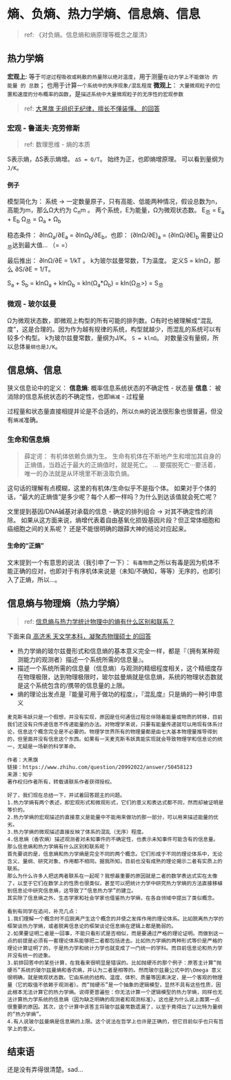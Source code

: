 
# 熵、负熵、热力学熵、信息熵、信息
> ref: 《对负熵。信息熵和熵原理等概念之厘清》

## 热力学熵
**宏观上**: 等于`可逆过程吸收或耗散的热量除以绝对温度`，用于测量`在动力学上不能做功 的 能量 的 总数`； 也用于计算`一个系统中的失序现象/混乱程度`
**微观上**： `大量微观粒子的位置和速度的分布概率的函数`，是`描述系统中大量微观粒子的无序性的宏观参数`

> ref: [ 大黑旗 无组织无纪律，擅长不懂装懂。  的回答](https://www.zhihu.com/question/20992022/answer/50458123)

### 宏观 - 鲁道夫·克劳修斯
> ref: 数理思维 - 熵的本质

S表示熵，∆S表示熵增。
`∆S = Q/T`。 始终为正，也即熵增原理。
可以看到量纲为`J/K`。

#### 例子

模型简化为： 系统 -> 一定数量原子，只有高能、低能两种情况，假设总数为n，高能为m，那么Ω大约为 C<sub>n</sub><super>m</super> 。
两个系统，E为能量，Ω为微观状态数。
E<sub>总</sub> = E<sub>a</sub> + E<sub>b</sub>
Ω<sub>总</sub> = Ω<sub>a</sub> + Ω<sub>b</sub>

稳态条件： ∂lnΩ<sub>a</sub>/∂E<sub>a</sub> = ∂lnΩ<sub>b</sub>/∂E<sub>b</sub>，也即： (∂lnΩ/∂E)<sub>a</sub> = (∂lnΩ/∂E)<sub>b</sub>
需要让Ω<sub>总</sub>达到最大值... （= =）

最后推出： ∂lnΩ/∂E = 1/kT 。 k为玻尔兹曼常数，T为温度。
定义S = klnΩ，那么 ∂S/∂E = 1/T。

S<sub>a</sub> + S<sub>b</sub> = klnΩ<sub>a</sub> + klnΩ<sub>b</sub> = kln(Ω<sub>a</sub>\*Ω<sub>b</sub>) = kln(Ω<sub>总</sub>>) = S<sub>总</sub>


### 微观 - 玻尔兹曼
Ω为微观状态数，即微观上构型的所有可能的排列数。Ω有时也被理解成“混乱度”，这是合理的。因为作为越有规律的系统，构型就越少，而混乱的系统可以有较多个构型。
k为玻尔兹曼常数，量纲为J/K。
`S = klnΩ`。 对数量没有量纲，所以总体`量纲也是J/K`。

## 信息熵、信息

狭义信息论中的定义：
**信息熵**: 概率信息系统状态的不确定性 - 状态量
**信息**： 被消除的信息系统状态的不确定性，也即`熵减` - 过程量

过程量和状态量直接相提并论是不合适的，所以`负熵`的说法很形象也很普遍，但没有`熵减`准确。

### 生命和信息熵
> 薛定谔： 有机体依赖负熵为生。 生命有机体在不断地产生和增加其自身的正熵值，当趋近于最大的正熵值时，就是死亡。 ... 要摆脱死亡···要活着，唯一的办法就是从环境里不断汲取负熵。

这句话的理解有点模糊，这里的有机体/生命似乎不是指个体。 如果对于个体的话，“最大的正熵值”是多少呢？每个人都一样吗？为什么到达该值就会死亡呢？

文里提到基因/DNA碱基对承载的信息 - 确定的排列组合 -> 对其不确定性的消除。
如果从这方面来说，熵增代表着自由基氧化损毁基因片段？但正常体细胞和癌细胞之间的关系呢？ 还是不能很明确的跟薛大神的结论对应起来。

#### 生命的“正熵”
文末提到一个有意思的说法（我引申了一下）： `有毒物质`之所以有毒是因为机体不能正确的应对，也即对于有序机体来说是（未知/不确知，等等）无序的，也即引入了正熵，所以...。

## 信息熵与物理熵（热力学熵）
> ref: [信息熵与热力学统计物理中的熵有什么区别和联系？](https://www.zhihu.com/question/20992022)

下面来自[ 高济禾 天文学本科，凝聚态物理硕士 的回答](https://www.zhihu.com/question/20992022/answer/17022661)
* 热力学熵的玻尔兹曼形式和信息熵的基本意义完全一样，都是『（拥有某种观测能力的观测者）描述一个系统所需的信息量』。
* 描述一个系统所需的信息量（信息熵）与观测的精细程度相关，这个精细度存在物理极限，达到物理极限时，玻尔兹曼熵就是信息熵，系统的物理状态数就是这个系统包含的/携带的信息量的上限。
* 熵的理论出发点是『能量可用于做功的程度』，『混乱度』只是熵的一种引申意义

```
麦克斯韦妖只是一个假想，并没有实现，原因是任何通信过程总伴随着能量或物质的转移，目前我们还没有只传递信息不传递能量的办法。对物理学来说，只要有能量传递就可以用现有体系讨论，信息这个概念完全是不必要的。物理学世界所有的物理量都是由七大基本物理量推导得到的，但里面并没有信息这个东西。如果有一天麦克斯韦妖真能实现就会导致物理学和信息论的统一，无疑是一场新的科学革命。
```

```
作者：大黑旗
链接：https://www.zhihu.com/question/20992022/answer/50458123
来源：知乎
著作权归作者所有，转载请联系作者获得授权。

好了，我们现在总结一下，并试着回答题主的问题。
1.热力学熵有两个表述，即宏观形式和微观形式，它们的意义和表达式都不同，然而却被证明是等价的。
2.热力学熵的宏观描述的直接意义是能量中不能用来做功的那一部分，可以用来描述能量的优劣。
3.热力学熵的微观描述直接反映了体系的混乱（无序）程度。
4.信息熵（香农熵）描述观测者对未知事件的不确定性，也表示未知事件可能含有的信息量。
那么信息熵和热力学熵有什么区别和联系呢？
首先要说的是，信息熵和热力学熵是完全不同的两个概念。它们形成于不同的理论体系中，无论含义、量纲、研究对象、作用都不相同。据我所知，目前也没有成熟的理论揭示二者有实质上的联系。
那么为什么许多人把这两者联系在一起呢？我想最重要的原因就是二者的数学表达式实在太像了，以至于它们在数学上的性质也很类似，甚至可以把统计力学中研究热力学熵的方法直接移植到信息论中研究信息熵，这导致了“信息热力学”的建立。
其实除了信息熵之外，生态学家和社会学家也借鉴热力学熵，在各自领域中提出了类似概念。

看到有同学在追问，补充几点：
1.我们理解一个概念时不应脱离产生这个概念的并使之发挥作用的理论体系。比如脱离热力学的框架谈热力学熵，或者脱离信息论的框架谈论信息熵在逻辑上都是脆弱的。
2.如果要证明二者是一回事，不能只看形式是否相似，而是要通过严格的理论证明。而做到这一点的前提是必须有一套理论体系能够把二者都包括进去。比如热力学熵的两种形式等价是严格的理论计算证明了的，于是热力学和统计力学也就变成了一门统一的学科。而目前信息论和热力学并没有统一的迹象。
3.前排回答中的某些计算，在我看来很明显是错误的。比如抛硬币的那个例子：原答主计算“抛硬币”系统的玻尔兹曼熵和香农熵，并认为二者是相等的。然而玻尔兹曼公式中的\Omega 意义很明确，就是微观状态数。它由系统的结构、温度、体积、质量等因素决定，是一个客观的物理量（它的取值不依赖于观测者）。而“抛硬币”是一个抽象的逻辑模型，显然不具有这些性质，因此根本无法计算它的热力学熵。说得更普遍些：你无法计算一个逻辑模型的热力学熵，同样也无法计算热力学系统的信息熵（因为缺乏明确的观测者和观测标准）。这也是为什么说上面第一点很重要的原因。其次，这个计算中该答主将玻尔兹曼常数遗漏了，以至于竟得出了以比特为量纲的“热力学熵”。
4.有人说玻尔兹曼熵是信息熵的上限。这个说法在哲学上也许是正确的，但它目前似乎也只有哲学上的意义。 
```


## 结束语
还是没有弄得很清楚。sad...